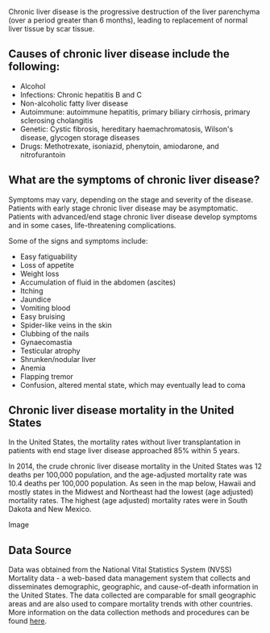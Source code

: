 Chronic liver disease is the progressive destruction of the liver parenchyma (over a period greater than 6 months), leading to replacement of normal liver tissue by scar tissue.

Causes of chronic liver disease include the following:
------------------------------------------------------

-   Alcohol
-   Infections: Chronic hepatitis B and C
-   Non-alcoholic fatty liver disease
-   Autoimmune: autoimmune hepatitis, primary biliary cirrhosis, primary sclerosing cholangitis
-   Genetic: Cystic fibrosis, hereditary haemachromatosis, Wilson's disease, glycogen storage diseases
-   Drugs: Methotrexate, isoniazid, phenytoin, amiodarone, and nitrofurantoin

What are the symptoms of chronic liver disease?
-----------------------------------------------

Symptoms may vary, depending on the stage and severity of the disease. Patients with early stage chronic liver disease may be asymptomatic. Patients with advanced/end stage chronic liver disease develop symptoms and in some cases, life-threatening complications.

Some of the signs and symptoms include:

-   Easy fatiguability
-   Loss of appetite
-   Weight loss
-   Accumulation of fluid in the abdomen (ascites)
-   Itching
-   Jaundice
-   Vomiting blood
-   Easy bruising
-   Spider-like veins in the skin
-   Clubbing of the nails
-   Gynaecomastia
-   Testicular atrophy
-   Shrunken/nodular liver
-   Anemia
-   Flapping tremor
-   Confusion, altered mental state, which may eventually lead to coma

Chronic liver disease mortality in the United States
----------------------------------------------------

In the United States, the mortality rates without liver transplantation in patients with end stage liver disease approached 85% within 5 years.

In 2014, the crude chronic liver disease mortality in the United States was 12 deaths per 100,000 population, and the age-adjusted mortality rate was 10.4 deaths per 100,000 population. As seen in the map below, Hawaii and mostly states in the Midwest and Northeast had the lowest (age adjusted) mortality rates. The highest (age adjusted) mortality rates were in South Dakota and New Mexico.

Image

Data Source
-----------

Data was obtained from the National Vital Statistics System (NVSS) Mortality data - a web-based data management system that collects and disseminates demographic, geographic, and cause-of-death information in the United States. The data collected are comparable for small geographic areas and are also used to compare mortality trends with other countries. More information on the data collection methods and procedures can be found [here](https://www.cdc.gov/nchs/nvss/deaths.htm).
